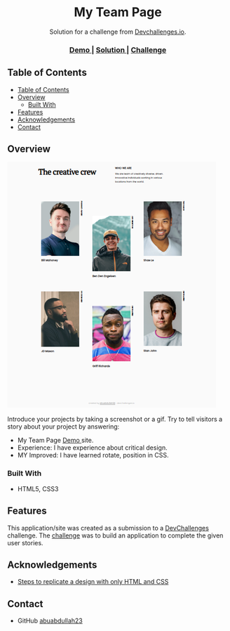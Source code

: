 <!-- Please update value in the {}  -->

<h1 align="center">My Team Page</h1>

<div align="center">
   Solution for a challenge from  <a href="http://devchallenges.io" target="_blank">Devchallenges.io</a>.
</div>

<div align="center">
  <h3>
    <a href="https://abuabdullah23.github.io/dev-challenge-02-my-team-page/">
      Demo
    </a>
    <span> | </span>
    <a href="https://github.com/abuabdullah23/dev-challenge-02-my-team-page">
      Solution
    </a>
    <span> | </span>
    <a href="https://devchallenges.io/challenges/hhmesazsqgKXrTkYkt0U">
      Challenge
    </a>
  </h3>
</div>

<!-- TABLE OF CONTENTS -->

## Table of Contents

- [Table of Contents](#table-of-contents)
- [Overview](#overview)
  - [Built With](#built-with)
- [Features](#features)
- [Acknowledgements](#acknowledgements)
- [Contact](#contact)

<!-- OVERVIEW -->

## Overview

![screenshot](./images/demo/my-team-page.PNG)

Introduce your projects by taking a screenshot or a gif. Try to tell visitors a story about your project by answering:

- My Team Page  <a href="https://abuabdullah23.github.io/dev-challenge-02-my-team-page/">
      Demo
    </a> site.
- Experience: I have experience about critical design.
- MY Improved: I have learned rotate, position in CSS.

### Built With

<!-- This section should list any major frameworks that you built your project using. Here are a few examples.-->

- HTML5, CSS3

## Features

<!-- List the features of your application or follow the template. Don't share the figma file here :) -->

This application/site was created as a submission to a [DevChallenges](https://devchallenges.io/challenges) challenge. The [challenge](https://devchallenges.io/challenges/hhmesazsqgKXrTkYkt0U) was to build an application to complete the given user stories.


## Acknowledgements

<!-- This section should list any articles or add-ons/plugins that helps you to complete the project. This is optional but it will help you in the future. For exmpale -->

- [Steps to replicate a design with only HTML and CSS](https://devchallenges-blogs.web.app/how-to-replicate-design/)

## Contact


- GitHub [abuabdullah23](https://github.com/abuabdullah23/)

